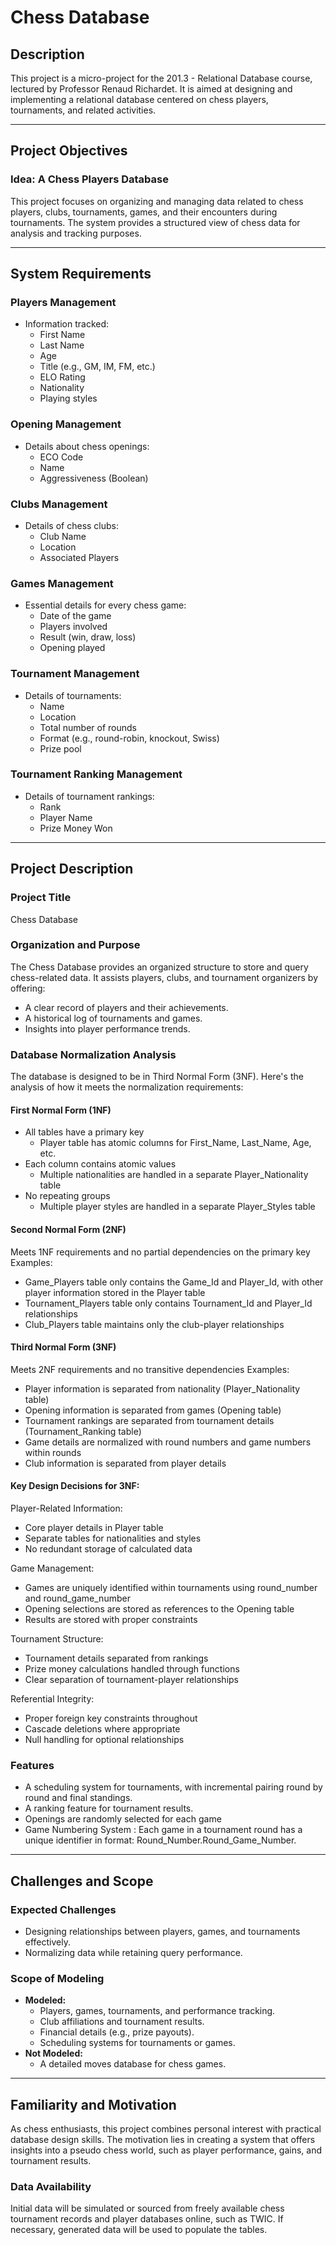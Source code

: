 # Chess Database

## Description

This project is a micro-project for the 201.3 - Relational Database course, lectured by Professor Renaud Richardet. It is aimed at designing and implementing a relational database centered on chess players, tournaments, and related activities.

---

## Project Objectives

### Idea: A Chess Players Database

This project focuses on organizing and managing data related to chess players, clubs, tournaments, games, and their encounters during tournaments. The system provides a structured view of chess data for analysis and tracking purposes.

---

## System Requirements

### **Players Management**

- Information tracked:
  - First Name
  - Last Name
  - Age
  - Title (e.g., GM, IM, FM, etc.)
  - ELO Rating
  - Nationality
  - Playing styles

### **Opening Management**

- Details about chess openings:
  - ECO Code
  - Name
  - Aggressiveness (Boolean)

### **Clubs Management**

- Details of chess clubs:
  - Club Name
  - Location
  - Associated Players

### **Games Management**

- Essential details for every chess game:
  - Date of the game
  - Players involved
  - Result (win, draw, loss)
  - Opening played

### **Tournament Management**

- Details of tournaments:
  - Name
  - Location
  - Total number of rounds
  - Format (e.g., round-robin, knockout, Swiss)
  - Prize pool

### **Tournament Ranking Management**

- Details of tournament rankings:
  - Rank
  - Player Name
  - Prize Money Won

---

## Project Description

### Project Title

Chess Database

### Organization and Purpose

The Chess Database provides an organized structure to store and query chess-related data. It assists players, clubs, and tournament organizers by offering:

- A clear record of players and their achievements.
- A historical log of tournaments and games.
- Insights into player performance trends.

### Database Normalization Analysis

The database is designed to be in Third Normal Form (3NF). Here's the analysis of how it meets the normalization requirements:

#### First Normal Form (1NF)

- All tables have a primary key
  - Player table has atomic columns for First_Name, Last_Name, Age, etc.
- Each column contains atomic values
  - Multiple nationalities are handled in a separate Player_Nationality table
- No repeating groups
  - Multiple player styles are handled in a separate Player_Styles table

#### Second Normal Form (2NF)

Meets 1NF requirements and no partial dependencies on the primary key
Examples:

- Game_Players table only contains the Game_Id and Player_Id, with other player information stored in the Player table
- Tournament_Players table only contains Tournament_Id and Player_Id relationships
- Club_Players table maintains only the club-player relationships

#### Third Normal Form (3NF)

Meets 2NF requirements and no transitive dependencies
Examples:

- Player information is separated from nationality (Player_Nationality table)
- Opening information is separated from games (Opening table)
- Tournament rankings are separated from tournament details (Tournament_Ranking table)
- Game details are normalized with round numbers and game numbers within rounds
- Club information is separated from player details

#### Key Design Decisions for 3NF:

Player-Related Information:

- Core player details in Player table
- Separate tables for nationalities and styles
- No redundant storage of calculated data

Game Management:

- Games are uniquely identified within tournaments using round_number and round_game_number
- Opening selections are stored as references to the Opening table
- Results are stored with proper constraints

Tournament Structure:

- Tournament details separated from rankings
- Prize money calculations handled through functions
- Clear separation of tournament-player relationships

Referential Integrity:

- Proper foreign key constraints throughout
- Cascade deletions where appropriate
- Null handling for optional relationships

### Features

- A scheduling system for tournaments, with incremental pairing round by round and final standings.
- A ranking feature for tournament results.
- Openings are randomly selected for each game
- Game Numbering System : Each game in a tournament round has a unique identifier in format: Round_Number.Round_Game_Number.

---

## Challenges and Scope

### Expected Challenges

- Designing relationships between players, games, and tournaments effectively.
- Normalizing data while retaining query performance.

### Scope of Modeling

- **Modeled:**
  - Players, games, tournaments, and performance tracking.
  - Club affiliations and tournament results.
  - Financial details (e.g., prize payouts).
  - Scheduling systems for tournaments or games.
- **Not Modeled:**
  - A detailed moves database for chess games.

---

## Familiarity and Motivation

As chess enthusiasts, this project combines personal interest with practical database design skills. The motivation lies in creating a system that offers insights into a pseudo chess world, such as player performance, gains, and tournament results.

### Data Availability

Initial data will be simulated or sourced from freely available chess tournament records and player databases online, such as TWIC. If necessary, generated data will be used to populate the tables.
